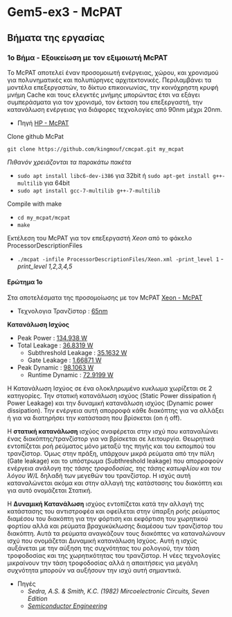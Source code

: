 # Gem5-ex3 - McPAT

## Βήματα της εργασίας
### 1ο Βήμα - Εξοικείωση με τον εξιμοιωτή McPAT

Το McPAT αποτελεί έναν προσομοιωτή ενέργειας, χώρου, και χρονισμού για πολυνηματικές και πολυπύρηνες αρχιτεκτονικές. Περιλαμβάνει τα μοντέλα επεξεργαστών, το δίκτυο επικοινωνίας, την κοινόχρηστη κρυφή μνήμη Cache και τους ελεγκτές μνήμης μπορώντας έτσι να εξάγει συμπεράσματα για τον χρονισμό, τον έκταση του επεξεργαστή, την κατανάλωση ενέργειας για διάφορες τεχνολογίες από 90nm μέχρι 20nm.

- Πηγή [HP - McPAT](https://www.hpl.hp.com/research/mcpat/)

Clone github McPat

``` git clone https://github.com/kingmouf/cmcpat.git my_mcpat ```

*Πιθανόν χρειάζονται τα παρακάτω πακέτα*
- ```sudo apt install libc6-dev-i386``` για 32bit  ή ```sudo apt-get install g++-multilib``` για 64bit
- ```sudo apt install gcc-7-multilib g++-7-multilib```

Compile with make

- ```cd my_mcpat/mcpat```
- ```make```

Εκτέλεση του McPAT για τον επεξεργαστή *Xeon* από το φάκελο ProcessorDescriptionFiles
- ```./mcpat -infile ProcessorDescriptionFiles/Xeon.xml -print_level 1```
*-print_level 1,2,3,4,5*

#### Ερώτημα 1ο

Στα αποτελέσματα της προσομοίωσης με τον McPAT [Xeon - McPAT](/src/McPAT_output/Xeon.txt)

- Τεχνολογια Τρανζίστορ : [65nm](/src/McPAT/Xeon.txt#L6)

**Κατανάλωση Ισχύος**
- Peak Power            : [134.938 W](/src/McPAT_output/Xeon.txt#L14)
- Total Leakage         : [36.8319 W](/src/McPAT_output/Xeon.txt#L15)
  - Subthreshold Leakage  : [35.1632 W](/src/McPAT_output/Xeon.txt#L17)
  - Gate Leakage          : [1.66871 W](/src/McPAT_output/Xeon.txt#L19)
- Peak Dynamic          : [98.1063 W](/src/McPAT_output/Xeon.txt#L16)
  - Runtime Dynamic     : [72.9199 W](/src/McPAT_output/Xeon.txt#L20)


Η Κατανάλωση Ισχύος σε ένα ολοκληρωμένο κυκλωμα χωρίζεται σε 2 κατηγορίες. Την στατική κατανάλωση ισχύος (Static Power dissipation ή Power Leakage) και την δυναμική κατανάλωση ισχύος (Dynamic power dissipation). Την ενέργεια αυτή απορροφά κάθε διακόπτης για να αλλάξει ή για να διατηρήσει την κατάσταση που βρίσκεται (on ή off).

Η **στατική κατανάλωση** ισχύος αναφέρεται στην ισχύ που καταναλώνει ένας διακόπτης/τρανζίστορ για να βρίσκεται σε λειτουργία. Θεωρητικά εντοπίζεται ροή ρεύματος μόνο μεταξύ της πηγής και του εκπομπού του τρανζίστορ. Όμως στην πράξη, υπάρχουν μικρά ρεύματα από την πύλη (Gate leakage) και το υπόστρωμα (Subthreshold leakage) που απορροφούν ενέργεια *ανάλογη της τάσης τροφοδοσίας, της τάσης κατωφλίου και του λόγου W/L* δηλαδή των μεγεθών του τρανζίστορ. Η ισχύς αυτή καταναλώνεται ακόμα και στην αλλαγή της κατάστασης του διακόπτη και για αυτό ονομάζεται Στατική.  

Η **Δυναμική Κατανάλωση** ισχύος εντοπίζεται κατά την αλλαγή της κατάστασης του αντιστροφέα και οφείλεται στην ύπαρξη ροής ρεύματος διαμέσου του διακόπτη για την φόρτιση και εκφόρτιση του χωρητικού φορτίου αλλά και ρεύματα βραχυκύκλωσης διαμέσου των τρανζίστορ του διακόπτη. Αυτά τα ρεύματα αναγκάζουν τους διακόπτες να καταναλώνουν ισχύ που ονομάζεται Δυναμική κατανάλωση Ισχύος. Αυτή η ισχύς αυξάνεται με την αύξηση της συχνότητας του ρολογιού, την τάση τροφοδοσίας και της χωρητικότητας του τρανζίστορ. Η νέες τεχνολογίες μικραίνουν την τάση τροφοδοσίας αλλά η απαιτήσεις για μεγάλη συχνότητα μπορούν να αυξήσουν την ισχύ αυτή σημαντικά.

- Πηγές
  - *Sedra, A.S. & Smith, K.C. (1982) Mircoelectronic Circuits, Seven Edition*
  - *[Semiconductor Engineering](https://semiengineering.com/knowledge_centers/low-power/low-power-design/power-consumption/)*
